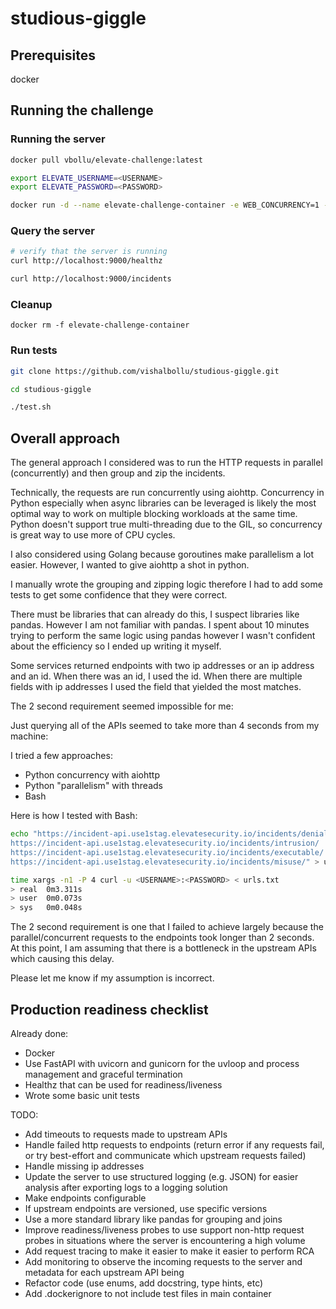 # studious-giggle

## Prerequisites

docker

## Running the challenge

### Running the server
```bash
docker pull vbollu/elevate-challenge:latest

export ELEVATE_USERNAME=<USERNAME>
export ELEVATE_PASSWORD=<PASSWORD>

docker run -d --name elevate-challenge-container -e WEB_CONCURRENCY=1 -e MAX_WORKERS=1 -e ELEVATE_USERNAME=$ELEVATE_USERNAME -e ELEVATE_PASSWORD=$ELEVATE_PASSWORD -p 9000:80 vbollu/elevate-challenge:latest
```


### Query the server

```bash
# verify that the server is running
curl http://localhost:9000/healthz

curl http://localhost:9000/incidents
```

### Cleanup

```
docker rm -f elevate-challenge-container
```

### Run tests

```bash
git clone https://github.com/vishalbollu/studious-giggle.git

cd studious-giggle

./test.sh
```

## Overall approach

The general approach I considered was to run the HTTP requests in parallel (concurrently) and then group and zip the incidents.

Technically, the requests are run concurrently using aiohttp. Concurrency in Python especially when async libraries can be leveraged is likely the most optimal way to work on multiple blocking workloads at the same time. Python doesn't support true multi-threading due to the GIL, so concurrency is great way to use more of CPU cycles.

I also considered using Golang because goroutines make parallelism a lot easier. However, I wanted to give aiohttp a shot in python.

I manually wrote the grouping and zipping logic therefore I had to add some tests to get some confidence that they were correct.

There must be libraries that can already do this, I suspect libraries like pandas. However I am not familiar with pandas. I spent about 10 minutes trying to perform the same logic using pandas however I wasn't confident about the efficiency so I ended up writing it myself.

Some services returned endpoints with two ip addresses or an ip address and an id. When there was an id, I used the id. When there are multiple fields with ip addresses I used the field that yielded the most matches.

The 2 second requirement seemed impossible for me:

Just querying all of the APIs seemed to take more than 4 seconds from my machine:

I tried a few approaches:
- Python concurrency with aiohttp
- Python "parallelism" with threads
- Bash

Here is how I tested with Bash:

```bash
echo "https://incident-api.use1stag.elevatesecurity.io/incidents/denial/
https://incident-api.use1stag.elevatesecurity.io/incidents/intrusion/
https://incident-api.use1stag.elevatesecurity.io/incidents/executable/
https://incident-api.use1stag.elevatesecurity.io/incidents/misuse/" > urls.txt

time xargs -n1 -P 4 curl -u <USERNAME>:<PASSWORD> < urls.txt
> real	0m3.311s
> user	0m0.073s
> sys	0m0.048s
```

The 2 second requirement is one that I failed to achieve largely because the parallel/concurrent requests to the endpoints took longer than 2 seconds. At this point, I am assuming that there is a bottleneck in the upstream APIs which causing this delay.

Please let me know if my assumption is incorrect.

## Production readiness checklist

Already done:
- Docker
- Use FastAPI with uvicorn and gunicorn for the uvloop and process management and graceful termination
- Healthz that can be used for readiness/liveness
- Wrote some basic unit tests

TODO:
- Add timeouts to requests made to upstream APIs
- Handle failed http requests to endpoints (return error if any requests fail, or try best-effort and communicate which upstream requests failed)
- Handle missing ip addresses
- Update the server to use structured logging (e.g. JSON) for easier analysis after exporting logs to a logging solution
- Make endpoints configurable
- If upstream endpoints are versioned, use specific versions
- Use a more standard library like pandas for grouping and joins
- Improve readiness/liveness probes to use support non-http request probes in situations where the server is encountering a high volume
- Add request tracing to make it easier to make it easier to perform RCA
- Add monitoring to observe the incoming requests to the server and metadata for each upstream API being
- Refactor code (use enums, add docstring, type hints, etc)
- Add .dockerignore to not include test files in main container
